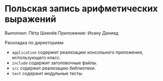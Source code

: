 # Польская запись арифметических выражений

Выполнил: Пётр Шкенёв
Приложение: Иоану Даниед

Раскладка по директориям:

  - `application` содержит реализацию консольного приложения, использующего класс.
  - `include` содержит заголовочные файлы.
  - `src` содержит реализацию библиотеки.
  - `test` содержит модульные тесты.
